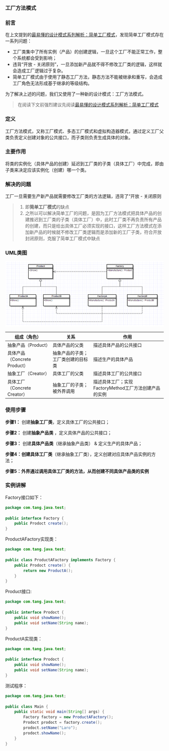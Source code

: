 ### 工厂方法模式

### 前言

在上文提到的[最易懂的设计模式系列解析：简单工厂模式](http://www.jianshu.com/p/e55fbddc071c)，发现简单工厂模式存在一系列问题：

- 工厂类集中了所有实例（产品）的创建逻辑，一旦这个工厂不能正常工作，整个系统都会受到影响；
- 违背“开放 - 关闭原则”，一旦添加新产品就不得不修改工厂类的逻辑，这样就会造成工厂逻辑过于复杂。
- 简单工厂模式由于使用了静态工厂方法，静态方法不能被继承和重写，会造成工厂角色无法形成基于继承的等级结构。

为了解决上述的问题，我们又使用了一种新的设计模式：工厂方法模式。

> 在阅读下文前强烈建议先阅读[最易懂的设计模式系列解析：简单工厂模式](http://www.jianshu.com/p/e55fbddc071c) 

### 定义

工厂方法模式，又称工厂模式、多态工厂模式和虚拟构造器模式，通过定义工厂父类负责定义创建对象的公共接口，而子类则负责生成具体的对象。

### 主要作用

将类的实例化（具体产品的创建）延迟到工厂类的子类（具体工厂）中完成，即由子类来决定应该实例化（创建）哪一个类。 

### 解决的问题

工厂一旦需要生产新产品就需要修改工厂类的方法逻辑，违背了“开放 - 关闭原则 

> 1. 即**简单工厂模式**的缺点
> 2. 之所以可以解决简单工厂的问题，是因为工厂方法模式把具体产品的创建推迟到工厂类的子类（具体工厂）中，此时工厂类不再负责所有产品的创建，而只是给出具体工厂必须实现的接口，这样工厂方法模式在添加新产品的时候就不修改工厂类逻辑而是添加新的工厂子类，符合开放封闭原则，克服了简单工厂模式中缺点

### UML类图

![img](../imgs/20160828082911344.jpg)

| 组成（角色）                 | 关系                               | 作用                                                  |
| ---------------------------- | ---------------------------------- | ----------------------------------------------------- |
| 抽象产品（Product）          | 具体产品的父类                     | 描述具体产品的公共接口                                |
| 具体产品（Concrete Product） | 抽象产品的子类；工厂类创建的目标类 | 描述生产的具体产品                                    |
| 抽象工厂（Creator）          | 具体工厂的父类                     | 描述具体工厂的公共接口                                |
| 具体工厂（Concrete Creator） | 抽象工厂的子类；被外界调用         | 描述具体工厂；实现FactoryMethod工厂方法创建产品的实例 |

### 使用步骤

**步骤1：** 创建**抽象工厂类**，定义具体工厂的公共接口；  

**步骤2：** 创建**抽象产品类** ，定义具体产品的公共接口； 

**步骤3：** 创建**具体产品类**（继承抽象产品类） & 定义生产的具体产品；  

**步骤4：**创建**具体工厂类**（继承抽象工厂类），定义创建对应具体产品实例的方法；  

**步骤5：**外界通过调用具体工厂类的方法，从而创建不同**具体产品类的实例** 

### 实例讲解

Factory接口如下：

```java
package com.tang.java.test;

public interface Factory {
    public Prodoct create();
}

```

ProductAFactory实现类：

```java
package com.tang.java.test;

public class ProductAFactory implements Factory {
    public Prodoct create() {
        return new ProductA();
    }
}

```

Product接口:

```java
package com.tang.java.test;

public interface Prodoct {
    public void showName();
    public void setName(String name);
}

```

ProductA实现类：

```java
package com.tang.java.test;

public interface Prodoct {
    public void showName();
    public void setName(String name);
}

```

测试程序：

```java
package com.tang.java.test;

public class Main {
    public static void main(String[] args) {
        Factory factory = new ProductAFactory();
        Prodoct prodoct = factory.create();
        prodoct.setName("Laro");
        prodoct.showName();
    }
}

```

